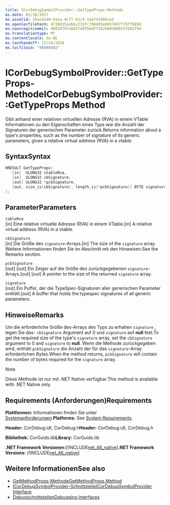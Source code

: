 ```yaml
---
title: ICorDebugSymbolProvider::GetTypeProps-Methode
ms.date: 03/30/2017
ms.assetid: 35ac4140-91ea-4c77-b1c4-1daf41986ca5
ms.openlocfilehash: 4738d35aabbc2197c796405e0657607f75ff685d
ms.sourcegitcommit: d8020797a6657d0fbbdff362b80300815f682f94
ms.translationtype: MT
ms.contentlocale: de-DE
ms.lasthandoff: 11/24/2020
ms.locfileid: "95694502"
---
```

# <a name="icordebugsymbolprovidergettypeprops-method"></a><span data-ttu-id="93a28-102">ICorDebugSymbolProvider::GetTypeProps-Methode</span><span class="sxs-lookup"><span data-stu-id="93a28-102">ICorDebugSymbolProvider::GetTypeProps Method</span></span>

<span data-ttu-id="93a28-103">Gibt anhand einer relativen virtuellen Adresse (RVA) in einem VTable Informationen zu den Eigenschaften eines Typs wie die Anzahl der Signaturen der generischen Parameter zurück.</span><span class="sxs-lookup"><span data-stu-id="93a28-103">Returns information about a type's properties, such as the number of signature of its generic parameters, given a relative virtual address (RVA) in a vtable.</span></span>  
  
## <a name="syntax"></a><span data-ttu-id="93a28-104">Syntax</span><span class="sxs-lookup"><span data-stu-id="93a28-104">Syntax</span></span>  
  
```cpp  
HRESULT GetTypeProps(  
   [in]  ULONG32 vtableRva,  
   [in]  ULONG32 cbSignature,  
   [out] ULONG32 *pcbSignature,  
   [out, size_is(cbSignature), length_is(*pcbSignature)] BYTE signature[]  
);  
```  
  
## <a name="parameters"></a><span data-ttu-id="93a28-105">Parameter</span><span class="sxs-lookup"><span data-stu-id="93a28-105">Parameters</span></span>  

 `tableRva`  
 <span data-ttu-id="93a28-106">[in] Eine relative virtuelle Adresse (RVA) in einem VTable.</span><span class="sxs-lookup"><span data-stu-id="93a28-106">[in] A relative virtual address (RVA) in a vtable.</span></span>  
  
 `cbSignature`  
 <span data-ttu-id="93a28-107">[in] Die Größe des `signature`-Arrays.</span><span class="sxs-lookup"><span data-stu-id="93a28-107">[in] The size of the `signature` array.</span></span> <span data-ttu-id="93a28-108">Weitere Informationen finden Sie im Abschnitt mit den Hinweisen.</span><span class="sxs-lookup"><span data-stu-id="93a28-108">See the Remarks section.</span></span>  
  
 `pcbSignature`  
 <span data-ttu-id="93a28-109">[out] [out] Ein Zeiger auf die Größe des zurückgegebenen `signature`-Arrays.</span><span class="sxs-lookup"><span data-stu-id="93a28-109">[out] [out] A pointer to the size of the returned `signature` array.</span></span>  
  
 `signature`  
 <span data-ttu-id="93a28-110">[out] Ein Puffer, der die TypeSpec-Signaturen aller generischen Parameter enthält.</span><span class="sxs-lookup"><span data-stu-id="93a28-110">[out] A buffer that holds the typespec signatures of all generic parameters.</span></span>  
  
## <a name="remarks"></a><span data-ttu-id="93a28-111">Hinweise</span><span class="sxs-lookup"><span data-stu-id="93a28-111">Remarks</span></span>  

 <span data-ttu-id="93a28-112">Um die erforderliche Größe des-Arrays des Typs zu erhalten `signature` , legen Sie das- `cbSignature` Argument auf 0 und `signature` auf **null** fest.</span><span class="sxs-lookup"><span data-stu-id="93a28-112">To get the required size of the type's `signature` array, set the `cbSignature` argument to 0 and `signature` to **null**.</span></span> <span data-ttu-id="93a28-113">Wenn die Methode zurückgegeben wird, enthält `pcbSignature` die Anzahl der für das `signature`-Array erforderlichen Bytes.</span><span class="sxs-lookup"><span data-stu-id="93a28-113">When the method returns, `pcbSignature` will contain the number of bytes required for the `signature` array.</span></span>  
  
> [!NOTE]
> <span data-ttu-id="93a28-114">Diese Methode ist nur mit .NET Native verfügbar.</span><span class="sxs-lookup"><span data-stu-id="93a28-114">This method is available with .NET Native only.</span></span>  
  
## <a name="requirements"></a><span data-ttu-id="93a28-115">Requirements (Anforderungen)</span><span class="sxs-lookup"><span data-stu-id="93a28-115">Requirements</span></span>  

 <span data-ttu-id="93a28-116">**Plattformen:** Informationen finden Sie unter [Systemanforderungen](../../get-started/system-requirements.md).</span><span class="sxs-lookup"><span data-stu-id="93a28-116">**Platforms:** See [System Requirements](../../get-started/system-requirements.md).</span></span>  
  
 <span data-ttu-id="93a28-117">**Header:** CorDebug.idl, CorDebug.h</span><span class="sxs-lookup"><span data-stu-id="93a28-117">**Header:** CorDebug.idl, CorDebug.h</span></span>  
  
 <span data-ttu-id="93a28-118">**Bibliothek:** CorGuids.lib</span><span class="sxs-lookup"><span data-stu-id="93a28-118">**Library:** CorGuids.lib</span></span>  
  
 <span data-ttu-id="93a28-119">**.NET Framework Versionen:**[!INCLUDE[net_46_native](../../../../includes/net-46-native-md.md)]</span><span class="sxs-lookup"><span data-stu-id="93a28-119">**.NET Framework Versions:** [!INCLUDE[net_46_native](../../../../includes/net-46-native-md.md)]</span></span>  
  
## <a name="see-also"></a><span data-ttu-id="93a28-120">Weitere Informationen</span><span class="sxs-lookup"><span data-stu-id="93a28-120">See also</span></span>

- [<span data-ttu-id="93a28-121">GetMethodProps-Methode</span><span class="sxs-lookup"><span data-stu-id="93a28-121">GetMethodProps Method</span></span>](icordebugsymbolprovider-getmethodprops-method.md)
- [<span data-ttu-id="93a28-122">ICorDebugSymbolProvider-Schnittstelle</span><span class="sxs-lookup"><span data-stu-id="93a28-122">ICorDebugSymbolProvider Interface</span></span>](icordebugsymbolprovider-interface.md)
- [<span data-ttu-id="93a28-123">Debugschnittstellen</span><span class="sxs-lookup"><span data-stu-id="93a28-123">Debugging Interfaces</span></span>](debugging-interfaces.md)
